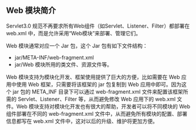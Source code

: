 ## Web 模块简介 ##

Servlet3.0 规范不再要求所有Web组件（如Servlet、Listener、Filter）都部署在 web.xml 中，而是允许采用“Web模块”来部署、管理它们。

Web 模块通常对应一个 Jar 包，这个 Jar 包有如下文件结构：

* jar/META-INF/web-fragment.xml
* jar/Web 模块所用的类文件、资源文件等。

Web 模块支持为模块化开发、框架使用提供了巨大的方便，比如需要在 Web 应用中使用 Web 框架，只需要将该框架的 jar 包复制到 Web 应用中即可。因为这个 jar 包的 META_INF 目录下可以通过 web-fragment.xml 文件来配置该框架所需的 Servlet、Listener、Filter 等，从而避免修改 Web 应用下的 web.xml 文件。Web 模块支持对模块化开发也有很大的帮助，开发者可以将不同模块的 Web 组件部署在不同的 web-fragment.xml 文件中，从而避免所有模块的配置、部署信息都写在 web.xml 文件中，这对以后的升级、维护将更加方便。
